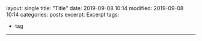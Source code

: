 ## <!--lint disable list-item-bullet-indent-->

layout: single
title: "Title"
date: 2019-09-08 10:14
modified: 2019-09-08 10:14
categories: posts
excerpt: Excerpt
tags:

- tag

---

<!--lint disable list-item-bullet-indent-->
